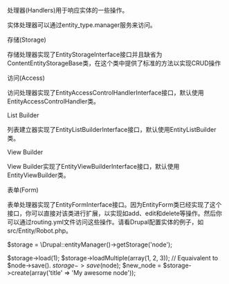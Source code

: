处理器(Handlers)用于响应实体的一些操作。

实体处理器可以通过entity_type.manager服务来访问。

 
存储(Storage)

存储处理器实现了EntityStorageInterface接口并且缺省为ContentEntityStorageBase类，在这个类中提供了标准的方法以实现CRUD操作

 
访问(Access)

访问处理器实现了EntityAccessControlHandlerInterface接口，默认使用EntityAccessControlHandler类。

 
List Builder

列表建立器实现了EntityListBuilderInterface接口，默认使用EntityListBuilder类。

 
View Builder

View Builder实现了EntityViewBuilderInterface接口，默认使用EntityViewBuilder类。

 
表单(Form)

表单处理器实现了EntityFormInterface接口。因为EntityForm类已经实现了这个接口，你可以直接对该类进行扩展，以实现如add、edit和delete等操作。然后你可以通过routing.yml文件访问这些操作。请看Drupal配置实体的例子，如src/Entity/Robot.php。

$storage = \Drupal::entityManager()->getStorage('node');

$storage->load(1);
$storage->loadMultiple(array(1, 2, 3));
// Equaivalent to $node->save().
$storage->save($node);
$new_node = $storage->create(array('title' => 'My awesome node'));